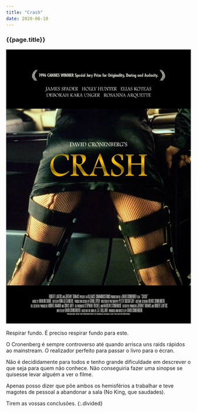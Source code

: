 ```yaml
---
title: "Crash"
date: 2020-06-10
---
```


### {{page.title}} ###
![crash](assets/images/film-list/flm_13.jpg)

Respirar fundo. É preciso respirar fundo para este.

O Cronenberg é sempre controverso até quando arrisca uns raids rápidos ao mainstream. O realizador perfeito para passar o livro para o écran.

Não é decididamente para todos e tenho grande dificuldade em descrever o que seja para quem não conhece. Não conseguiria fazer uma sinopse se quisesse levar alguém a ver o filme.

Apenas posso dizer que põe ambos os hemisférios a trabalhar e teve magotes de pessoal a abandonar a sala (No King, que saudades).

Tirem as vossas conclusões.
{:.divided}